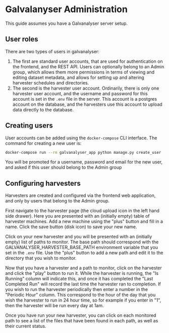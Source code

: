 # Galvalanyser Administration

This guide assumes you have a Galvanalyser server setup.

## User roles

There are two types of users in galvanalyser:
1. The first are standard user accounts, that are used for authentication on the 
   frontend, and the REST API. Users can optionally belong to an Admin group, which 
   allows them more permissions in terms of viewing and editing dataset metadata, and 
   allows for setting up and altering harvester schedules and directories.
2. The second is the harvester user account. Ordinarily, there is only one harvester 
   user account, and the username and password for this account is set in the `.env` 
   file in the server. This account is a postgres account on the database, and the 
   harvesters use this account to upload data directly to the database.


## Creating users

User accounts can be added using the `docker-compose` CLI interface. The command for 
creating a new user is:

```bash
docker-compose run --rm galvanalyser_app python manage.py create_user
```

You will be promoted for a username, password and email for the new user, and asked if 
this user should belong to the Admin group

## Configuring harvesters

Harvesters are created and configured via the frontend web application, and only by 
users that belong to the Admin group.

First navigate to the harvester page (the cloud upload icon in the left hand side 
drawer). Here you are presented with an (initially empty) table of harvester machines. 
Add a new machine using the "plus" button and fill in a name. Click the save button 
(disk icon) to save your new name.

Click on your new harvester and you will be presented with an (initially empty) list of 
paths to monitor. The base path should correspond with the 
GALVANALYSER_HARVESTER_BASE_PATH environment variable that you set in the `.env` file. 
Use the "plus" button to add a new path and edit it to the directory that you wish to 
monitor.

Now that you have a harvester and a path to monitor, click on the harvester and click 
the "play" button to run it. While the harvester is running, the "Is Running" column 
will indicate this, and once it has completed the "Last Completed Run" will record the 
last time the harvester ran to completion. If you wish to run the harvester periodically 
then enter a number in the "Periodic Hour" column. This correspond to the hour of the 
day that you wish the harvester to run in 24 hour time, so for example if you enter in 
"1", then the harvester will be run every day at 1am.

Once you have run your new harvester, you can click on each monitored path to see a list
of the files that have been found in each path, as well as their current status.
